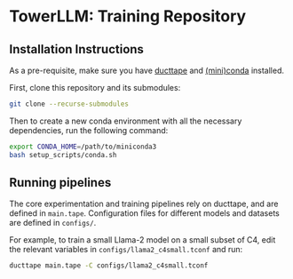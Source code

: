 # TowerLLM: Training Repository

## Installation Instructions

As a pre-requisite, make sure you have [ducttape](https://github.com/CoderPat/ducttape) and [(mini)conda](https://docs.conda.io/en/latest/miniconda.html) installed. 

First, clone this repository and its submodules:

```bash
git clone --recurse-submodules 
```

Then to create a new conda environment with all the necessary dependencies, run the following command:

```bash
export CONDA_HOME=/path/to/miniconda3
bash setup_scripts/conda.sh
```

## Running pipelines

The core experimentation and training pipelines rely on ducttape, and are defined in `main.tape`. 
Configuration files for different models and datasets are defined in `configs/`.

For example, to train a small Llama-2 model on a small subset of C4, edit the relevant variables in `configs/llama2_c4small.tconf` and run:

```bash
ducttape main.tape -C configs/llama2_c4small.tconf
```